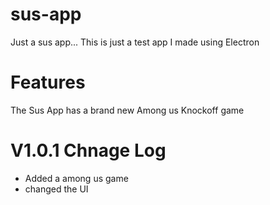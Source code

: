 # sus-app
Just a sus app... This is just a test app I made using Electron

# Features
The Sus App has a brand new Among us Knockoff game

# V1.0.1 Chnage Log
- Added a among us game
- changed the UI
